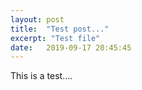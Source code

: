 ```yaml
---
layout: post
title:  "Test post..."
excerpt: "Test file"
date:   2019-09-17 20:45:45
---
```


This is a test....